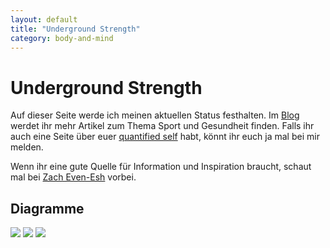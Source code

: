 ```yaml
---
layout: default
title: "Underground Strength"
category: body-and-mind
---
```

Underground Strength
====================

Auf dieser Seite werde ich meinen aktuellen Status festhalten. Im [Blog][0] werdet ihr mehr Artikel zum Thema Sport und Gesundheit finden.  Falls ihr auch eine Seite über euer [quantified self][1] habt, könnt ihr euch ja mal bei mir melden.

Wenn ihr eine gute Quelle für Information und Inspiration braucht, schaut mal bei [Zach Even-Esh][2] vorbei.

Diagramme
---------

<img src="https://docs.google.com/spreadsheet/oimg?key=0AnPgELYDfX7pdEhJdk1ycDA0TlJJaFljQkJfYlRPa2c&oid=8&zx=ftw43hrd3tcw" />

<img src="https://docs.google.com/spreadsheet/oimg?key=0AnPgELYDfX7pdEhJdk1ycDA0TlJJaFljQkJfYlRPa2c&oid=5&zx=dhqb0cxkpx8e" />

<img src="https://docs.google.com/spreadsheet/oimg?key=0AnPgELYDfX7pdEhJdk1ycDA0TlJJaFljQkJfYlRPa2c&oid=6&zx=28m75ar1h3xt" />

[0]: /
[1]: https://de.wikipedia.org/wiki/Quantified_Self
[2]: http://www.undergroundstrengthcoach.com/

